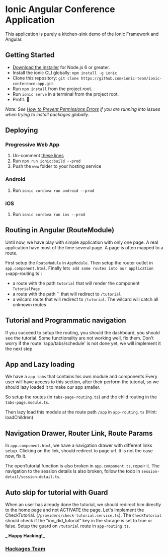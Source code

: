 # Ionic Angular Conference Application

This application is purely a kitchen-sink demo of the Ionic Framework and Angular.

## Getting Started

- [Download the installer](https://nodejs.org/) for Node.js 6 or greater.
- Install the ionic CLI globally: `npm install -g ionic`
- Clone this repository: `git clone https://github.com/ionic-team/ionic-conference-app.git`.
- Run `npm install` from the project root.
- Run `ionic serve` in a terminal from the project root.
- Profit. :tada:

_Note: See [How to Prevent Permissions Errors](https://docs.npmjs.com/getting-started/fixing-npm-permissions) if you are running into issues when trying to install packages globally._

## Deploying

### Progressive Web App

1. Un-comment [these lines](https://github.com/ionic-team/ionic2-app-base/blob/master/src/index.html#L21)
2. Run `npm run ionic:build --prod`
3. Push the `www` folder to your hosting service

### Android

1. Run `ionic cordova run android --prod`

### iOS

1. Run `ionic cordova run ios --prod`

## Routing in Angular (RouteModule)

Until now, we have play with simple application with only one page.
A real application have most of the time several page.
A page is often mapped to a route.

First setup the `RouteModule` in `AppModule`.
Then setup the router outlet in `app.component.html`.
Finally let`s add some routes into our application in`app-routing.ts`:

- a route with the path `tutorial` that will render the component `TutorialPage`
- a route with the path `` that will redirect to `/tutorial`
- a wilcard route that will redirect to `/tutorial`. The wilcard will catch all unknown routes

## Tutorial and Programmatic navigation

If you succeed to setup the routing, you should the dashboard, you should see the tutorial.
Some functionality are not working well, fix them.
Don't worry if the route '/app/tabs/schedule' is not done yet, we will implement it the next step

## App and Lazy loading

We have a `app tabs` that contains his own module and components
Every user will have access to this section, after their perform the tutorial, so we should lazy loaded it to make our app smaller.

So setup the routes (in `tabs-page-routing.ts`) and the child routing in the `tabs-page.module.ts`.

Then lazy load this module at the route path `/app` in `app-routing.ts` (Hint: loadChildren)

## Navigation Drawer,  Router Link, Route Params

In `app.component.html`, we have a navigation drawer with different links setup. Clicking on the link, should redirect to page url.
It is not the case now, fix it.

The openTutorial function is also broken in `app.component.ts`, repair it.
The navigation to the session details is also broken, follow the todo in `session-detail/session-detail.ts`.

## Auto skip for tutorial with Guard

When an user has already done the tutorial, we should redirect him directly to the home page and not ACTIVATE the page.
Let's implement the CheckTutorial. (`/providers/check-tutorial.service.ts`).
The `CheckTutorial` should check if the "ion_did_tutorial" key in the storage is set to true or false.
Setup the guard on `/tutorial` route in `app-routing.ts`.

**_ Happy Hacking!_**

### [Hackages Team](https://hackages.io)
